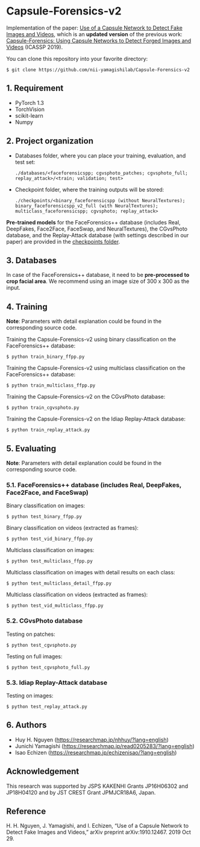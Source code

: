 # Capsule-Forensics-v2

Implementation of the paper:  <a href="https://arxiv.org/abs/1910.12467">Use of a Capsule Network to Detect Fake Images and Videos</a>, which is an **updated version** of the previous work:  <a href="https://arxiv.org/abs/1810.11215">Capsule-Forensics: Using Capsule Networks to Detect Forged Images and Videos</a> (ICASSP 2019).

You can clone this repository into your favorite directory:

    $ git clone https://github.com/nii-yamagishilab/Capsule-Forensics-v2

## 1. Requirement
- PyTorch 1.3
- TorchVision
- scikit-learn
- Numpy

## 2. Project organization
- Databases folder, where you can place your training, evaluation, and test set:

      ./databases/<faceforensicspp; cgvsphoto_patches; cgvsphoto_full; replay_attack>/<train; validation; test>
- Checkpoint folder, where the training outputs will be stored:

      ./checkpoints/<binary_faceforensicspp (without NeuralTextures); binary_faceforensicspp_v2_full (with NeuralTextures); multiclass_faceforensicspp; cgvsphoto; replay_attack>

**Pre-trained models** for the FaceForensics++ database (includes Real, DeepFakes, Face2Face, FaceSwap, and NeuralTextures), the CGvsPhoto database, and the Replay-Attack database (with settings described in our paper) are provided in the <a href="https://github.com/nii-yamagishilab/Capsule-Forensics-v2/tree/master/checkpoints">checkpoints folder</a>.

## 3. Databases

In case of the FaceForensics++ database, it need to be **pre-processed to crop facial area**. We recommend using an image size of 300 x 300 as the input.

## 4. Training
**Note**: Parameters with detail explanation could be found in the corresponding source code.

Training the Capsule-Forensics-v2 using binary classification on the FaceForensics++ database:

    $ python train_binary_ffpp.py
   
Training the Capsule-Forensics-v2 using multiclass classification on the FaceForensics++ database:

    $ python train_multiclass_ffpp.py
    
Training the Capsule-Forensics-v2 on the CGvsPhoto database:

    $ python train_cgvsphoto.py
    
Training the Capsule-Forensics-v2 on the Idiap Replay-Attack database:

    $ python train_replay_attack.py

## 5. Evaluating
**Note**: Parameters with detail explanation could be found in the corresponding source code.

### 5.1. FaceForensics++ database (includes Real, DeepFakes, Face2Face, and FaceSwap)
Binary classification on images:

    $ python test_binary_ffpp.py

Binary classification on videos (extracted as frames):

    $ python test_vid_binary_ffpp.py
    
Multiclass classification on images:

    $ python test_multiclass_ffpp.py
    
Multiclass classification on images with detail results on each class:

    $ python test_multiclass_detail_ffpp.py

Multiclass classification on videos (extracted as frames):

    $ python test_vid_multiclass_ffpp.py
    
### 5.2. CGvsPhoto database

Testing on patches:

    $ python test_cgvsphoto.py

Testing on full images:

    $ python test_cgvsphoto_full.py

### 5.3. Idiap Replay-Attack database
Testing on images:

    $ python test_replay_attack.py

## 6. Authors
- Huy H. Nguyen (https://researchmap.jp/nhhuy/?lang=english)
- Junichi Yamagishi (https://researchmap.jp/read0205283/?lang=english)
- Isao Echizen (https://researchmap.jp/echizenisao/?lang=english)

## Acknowledgement
This research was supported by JSPS KAKENHI Grants JP16H06302 and JP18H04120 and by JST CREST Grant JPMJCR18A6, Japan.

## Reference
H. H. Nguyen, J. Yamagishi, and I. Echizen, “Use of a Capsule Network to Detect Fake Images and Videos,” arXiv preprint arXiv:1910.12467. 2019 Oct 29.
